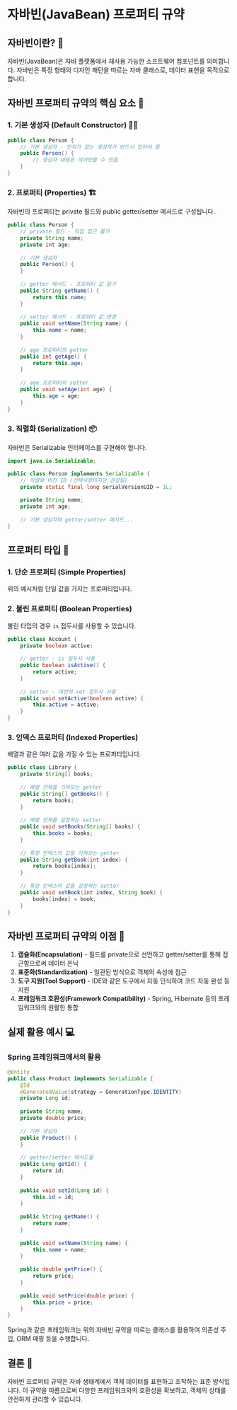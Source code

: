 # 자바빈(JavaBean) 프로퍼티 규약

## 자바빈이란? 🧩

자바빈(JavaBean)은 자바 플랫폼에서 재사용 가능한 소프트웨어 컴포넌트를 의미합니다. 자바빈은 특정 형태의 디자인 패턴을 따르는 자바 클래스로, 데이터 표현을 목적으로 합니다.

## 자바빈 프로퍼티 규약의 핵심 요소 📝

### 1. 기본 생성자 (Default Constructor) 👷‍♂️

```java
public class Person {
    // 기본 생성자 - 인자가 없는 생성자가 반드시 있어야 함
    public Person() {
        // 생성자 내용은 비어있을 수 있음
    }
}
```

### 2. 프로퍼티 (Properties) 🏗️

자바빈의 프로퍼티는 private 필드와 public getter/setter 메서드로 구성됩니다.

```java
public class Person {
    // private 필드 - 직접 접근 불가
    private String name;
    private int age;
    
    // 기본 생성자
    public Person() {
    }
    
    // getter 메서드 - 프로퍼티 값 읽기
    public String getName() {
        return this.name;
    }
    
    // setter 메서드 - 프로퍼티 값 변경
    public void setName(String name) {
        this.name = name;
    }
    
    // age 프로퍼티의 getter
    public int getAge() {
        return this.age;
    }
    
    // age 프로퍼티의 setter
    public void setAge(int age) {
        this.age = age;
    }
}
```

### 3. 직렬화 (Serialization) 📦

자바빈은 Serializable 인터페이스를 구현해야 합니다.

```java
import java.io.Serializable;

public class Person implements Serializable {
    // 직렬화 버전 ID (선택사항이지만 권장됨)
    private static final long serialVersionUID = 1L;
    
    private String name;
    private int age;
    
    // 기본 생성자와 getter/setter 메서드...
}
```

## 프로퍼티 타입 🔄

### 1. 단순 프로퍼티 (Simple Properties)

위의 예시처럼 단일 값을 가지는 프로퍼티입니다.

### 2. 불린 프로퍼티 (Boolean Properties)

불린 타입의 경우 `is` 접두사를 사용할 수 있습니다.

```java
public class Account {
    private boolean active;
    
    // getter - is 접두사 사용
    public boolean isActive() {
        return active;
    }
    
    // setter - 여전히 set 접두사 사용
    public void setActive(boolean active) {
        this.active = active;
    }
}
```

### 3. 인덱스 프로퍼티 (Indexed Properties)

배열과 같은 여러 값을 가질 수 있는 프로퍼티입니다.

```java
public class Library {
    private String[] books;
    
    // 배열 전체를 가져오는 getter
    public String[] getBooks() {
        return books;
    }
    
    // 배열 전체를 설정하는 setter
    public void setBooks(String[] books) {
        this.books = books;
    }
    
    // 특정 인덱스의 값을 가져오는 getter
    public String getBook(int index) {
        return books[index];
    }
    
    // 특정 인덱스의 값을 설정하는 setter
    public void setBook(int index, String book) {
        books[index] = book;
    }
}
```

## 자바빈 프로퍼티 규약의 이점 🌟

1. **캡슐화(Encapsulation)** - 필드를 private으로 선언하고 getter/setter를 통해 접근함으로써 데이터 은닉
2. **표준화(Standardization)** - 일관된 방식으로 객체의 속성에 접근
3. **도구 지원(Tool Support)** - IDE와 같은 도구에서 자동 인식하여 코드 자동 완성 등 지원
4. **프레임워크 호환성(Framework Compatibility)** - Spring, Hibernate 등의 프레임워크와의 원활한 통합

## 실제 활용 예시 💻

### Spring 프레임워크에서의 활용

```java
@Entity
public class Product implements Serializable {
    @Id
    @GeneratedValue(strategy = GenerationType.IDENTITY)
    private Long id;
    
    private String name;
    private double price;
    
    // 기본 생성자
    public Product() {
    }
    
    // getter/setter 메서드들
    public Long getId() {
        return id;
    }
    
    public void setId(Long id) {
        this.id = id;
    }
    
    public String getName() {
        return name;
    }
    
    public void setName(String name) {
        this.name = name;
    }
    
    public double getPrice() {
        return price;
    }
    
    public void setPrice(double price) {
        this.price = price;
    }
}
```

Spring과 같은 프레임워크는 위의 자바빈 규약을 따르는 클래스를 활용하여 의존성 주입, ORM 매핑 등을 수행합니다.

## 결론 📌

자바빈 프로퍼티 규약은 자바 생태계에서 객체 데이터를 표현하고 조작하는 표준 방식입니다. 이 규약을 따름으로써 다양한 프레임워크와의 호환성을 확보하고, 객체의 상태를 안전하게 관리할 수 있습니다. 